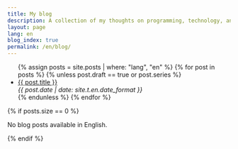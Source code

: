 ```yaml
---
title: My blog
description: A collection of my thoughts on programming, technology, and the world.
layout: page
lang: en
blog_index: true
permalink: /en/blog/
---
```


<ul>
    {% assign posts = site.posts | where: "lang", "en" %}
    {% for post in posts %}
    {% unless post.draft == true or post.series %}
    <li class="post-item">
        <a class="post-title" href="{{ post.url }}"><span>{{ post.title }}</span></a>
        <div class="post-date"><i>{{ post.date | date: site.t.en.date_format }}</i></div>
    </li>
    {% endunless %}
    {% endfor %}
</ul>

{% if posts.size == 0 %}
<p>No blog posts available in English.</p>
{% endif %}
